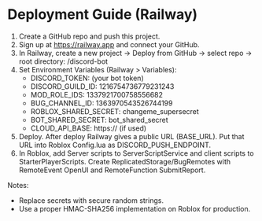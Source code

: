 # Deployment Guide (Railway)

1. Create a GitHub repo and push this project.
2. Sign up at https://railway.app and connect your GitHub.
3. In Railway, create a new project -> Deploy from GitHub -> select repo -> root directory: /discord-bot
4. Set Environment Variables (Railway > Variables):
   - DISCORD_TOKEN: (your bot token)
   - DISCORD_GUILD_ID: 1216754736779231243
   - MOD_ROLE_IDS: 1337921700758556682
   - BUG_CHANNEL_ID: 1363970543526744199
   - ROBLOX_SHARED_SECRET: changeme_supersecret
   - BOT_SHARED_SECRET: bot_shared_secret
   - CLOUD_API_BASE: https://<your-cloud-api> (if used)
5. Deploy. After deploy Railway gives a public URL (BASE_URL). Put that URL into Roblox Config.lua as DISCORD_PUSH_ENDPOINT.
6. In Roblox, add Server scripts to ServerScriptService and client scripts to StarterPlayerScripts. Create ReplicatedStorage/BugRemotes with RemoteEvent OpenUI and RemoteFunction SubmitReport.

Notes:
- Replace secrets with secure random strings.
- Use a proper HMAC-SHA256 implementation on Roblox for production.
